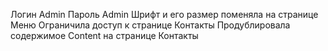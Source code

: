 Логин Admin
Пароль Admin
Шрифт и его размер поменяла на странице Меню
Ограничила доступ к странице Контакты
Продублировала содержимое Content на странице Контакты
